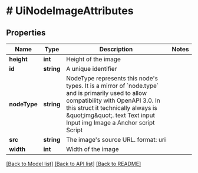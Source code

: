 # # UiNodeImageAttributes

## Properties

Name | Type | Description | Notes
------------ | ------------- | ------------- | -------------
**height** | **int** | Height of the image |
**id** | **string** | A unique identifier |
**nodeType** | **string** | NodeType represents this node&#39;s types. It is a mirror of &#x60;node.type&#x60; and is primarily used to allow compatibility with OpenAPI 3.0.  In this struct it technically always is \&quot;img\&quot;. text Text input Input img Image a Anchor script Script |
**src** | **string** | The image&#39;s source URL.  format: uri |
**width** | **int** | Width of the image |

[[Back to Model list]](../../README.md#models) [[Back to API list]](../../README.md#endpoints) [[Back to README]](../../README.md)
